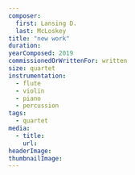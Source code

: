 ```yaml
---
composer:
  first: Lansing D.
  last: McLoskey
title: "new work"
duration:
yearComposed: 2019
commissionedOrWrittenFor: written
size: quartet
instrumentation:
  - flute
  - violin
  - piano
  - percussion
tags:
  - quartet
media:
  - title:
    url:
headerImage:
thumbnailImage:
---
```

